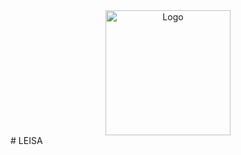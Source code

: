 
<div align="center">
    <img src="https://github.com/mahirgamal/LEISA/assets/86919381/2041a1ed-1be6-47ef-a39e-aedbb46e7222" alt="Logo" width="200" height="200">
</div>
# LEISA
